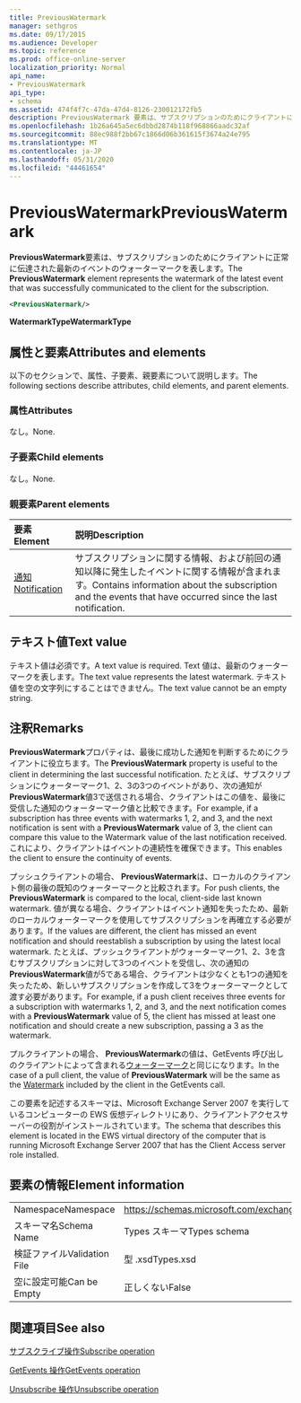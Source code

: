 ```yaml
---
title: PreviousWatermark
manager: sethgros
ms.date: 09/17/2015
ms.audience: Developer
ms.topic: reference
ms.prod: office-online-server
localization_priority: Normal
api_name:
- PreviousWatermark
api_type:
- schema
ms.assetid: 474f4f7c-47da-47d4-8126-230012172fb5
description: PreviousWatermark 要素は、サブスクリプションのためにクライアントに正常に伝達された最新のイベントのウォーターマークを表します。
ms.openlocfilehash: 1b26a645a5ec6dbbd2874b118f968866aadc32af
ms.sourcegitcommit: 88ec988f2bb67c1866d06b361615f3674a24e795
ms.translationtype: MT
ms.contentlocale: ja-JP
ms.lasthandoff: 05/31/2020
ms.locfileid: "44461654"
---
```

# <a name="previouswatermark"></a><span data-ttu-id="5539f-103">PreviousWatermark</span><span class="sxs-lookup"><span data-stu-id="5539f-103">PreviousWatermark</span></span>

<span data-ttu-id="5539f-104">**PreviousWatermark**要素は、サブスクリプションのためにクライアントに正常に伝達された最新のイベントのウォーターマークを表します。</span><span class="sxs-lookup"><span data-stu-id="5539f-104">The **PreviousWatermark** element represents the watermark of the latest event that was successfully communicated to the client for the subscription.</span></span> 
  
```xml
<PreviousWatermark/>
```

 <span data-ttu-id="5539f-105">**WatermarkType**</span><span class="sxs-lookup"><span data-stu-id="5539f-105">**WatermarkType**</span></span>
## <a name="attributes-and-elements"></a><span data-ttu-id="5539f-106">属性と要素</span><span class="sxs-lookup"><span data-stu-id="5539f-106">Attributes and elements</span></span>

<span data-ttu-id="5539f-107">以下のセクションで、属性、子要素、親要素について説明します。</span><span class="sxs-lookup"><span data-stu-id="5539f-107">The following sections describe attributes, child elements, and parent elements.</span></span>
  
### <a name="attributes"></a><span data-ttu-id="5539f-108">属性</span><span class="sxs-lookup"><span data-stu-id="5539f-108">Attributes</span></span>

<span data-ttu-id="5539f-109">なし。</span><span class="sxs-lookup"><span data-stu-id="5539f-109">None.</span></span>
  
### <a name="child-elements"></a><span data-ttu-id="5539f-110">子要素</span><span class="sxs-lookup"><span data-stu-id="5539f-110">Child elements</span></span>

<span data-ttu-id="5539f-111">なし。</span><span class="sxs-lookup"><span data-stu-id="5539f-111">None.</span></span>
  
### <a name="parent-elements"></a><span data-ttu-id="5539f-112">親要素</span><span class="sxs-lookup"><span data-stu-id="5539f-112">Parent elements</span></span>

|<span data-ttu-id="5539f-113">**要素**</span><span class="sxs-lookup"><span data-stu-id="5539f-113">**Element**</span></span>|<span data-ttu-id="5539f-114">**説明**</span><span class="sxs-lookup"><span data-stu-id="5539f-114">**Description**</span></span>|
|:-----|:-----|
|[<span data-ttu-id="5539f-115">通知</span><span class="sxs-lookup"><span data-stu-id="5539f-115">Notification</span></span>](notification-ex15websvcsotherref.md) <br/> |<span data-ttu-id="5539f-116">サブスクリプションに関する情報、および前回の通知以降に発生したイベントに関する情報が含まれます。</span><span class="sxs-lookup"><span data-stu-id="5539f-116">Contains information about the subscription and the events that have occurred since the last notification.</span></span>  <br/> |
   
## <a name="text-value"></a><span data-ttu-id="5539f-117">テキスト値</span><span class="sxs-lookup"><span data-stu-id="5539f-117">Text value</span></span>

<span data-ttu-id="5539f-118">テキスト値は必須です。</span><span class="sxs-lookup"><span data-stu-id="5539f-118">A text value is required.</span></span> <span data-ttu-id="5539f-119">Text 値は、最新のウォーターマークを表します。</span><span class="sxs-lookup"><span data-stu-id="5539f-119">The text value represents the latest watermark.</span></span> <span data-ttu-id="5539f-120">テキスト値を空の文字列にすることはできません。</span><span class="sxs-lookup"><span data-stu-id="5539f-120">The text value cannot be an empty string.</span></span>
  
## <a name="remarks"></a><span data-ttu-id="5539f-121">注釈</span><span class="sxs-lookup"><span data-stu-id="5539f-121">Remarks</span></span>

<span data-ttu-id="5539f-122">**PreviousWatermark**プロパティは、最後に成功した通知を判断するためにクライアントに役立ちます。</span><span class="sxs-lookup"><span data-stu-id="5539f-122">The **PreviousWatermark** property is useful to the client in determining the last successful notification.</span></span> <span data-ttu-id="5539f-123">たとえば、サブスクリプションにウォーターマーク1、2、3の3つのイベントがあり、次の通知が**PreviousWatermark**値3で送信される場合、クライアントはこの値を、最後に受信した通知のウォーターマーク値と比較できます。</span><span class="sxs-lookup"><span data-stu-id="5539f-123">For example, if a subscription has three events with watermarks 1, 2, and 3, and the next notification is sent with a **PreviousWatermark** value of 3, the client can compare this value to the Watermark value of the last notification received.</span></span> <span data-ttu-id="5539f-124">これにより、クライアントはイベントの連続性を確保できます。</span><span class="sxs-lookup"><span data-stu-id="5539f-124">This enables the client to ensure the continuity of events.</span></span> 
  
<span data-ttu-id="5539f-125">プッシュクライアントの場合、 **PreviousWatermark**は、ローカルのクライアント側の最後の既知のウォーターマークと比較されます。</span><span class="sxs-lookup"><span data-stu-id="5539f-125">For push clients, the **PreviousWatermark** is compared to the local, client-side last known watermark.</span></span> <span data-ttu-id="5539f-126">値が異なる場合、クライアントはイベント通知を失ったため、最新のローカルウォーターマークを使用してサブスクリプションを再確立する必要があります。</span><span class="sxs-lookup"><span data-stu-id="5539f-126">If the values are different, the client has missed an event notification and should reestablish a subscription by using the latest local watermark.</span></span> <span data-ttu-id="5539f-127">たとえば、プッシュクライアントがウォーターマーク1、2、3を含むサブスクリプションに対して3つのイベントを受信し、次の通知の**PreviousWatermark**値が5である場合、クライアントは少なくとも1つの通知を失ったため、新しいサブスクリプションを作成して3をウォーターマークとして渡す必要があります。</span><span class="sxs-lookup"><span data-stu-id="5539f-127">For example, if a push client receives three events for a subscription with watermarks 1, 2, and 3, and the next notification comes with a **PreviousWatermark** value of 5, the client has missed at least one notification and should create a new subscription, passing a 3 as the watermark.</span></span> 
  
<span data-ttu-id="5539f-128">プルクライアントの場合、 **PreviousWatermark**の値は、GetEvents 呼び出しのクライアントによって含まれる[ウォーターマーク](watermark.md)と同じになります。</span><span class="sxs-lookup"><span data-stu-id="5539f-128">In the case of a pull client, the value of **PreviousWatermark** will be the same as the [Watermark](watermark.md) included by the client in the GetEvents call.</span></span> 
  
<span data-ttu-id="5539f-129">この要素を記述するスキーマは、Microsoft Exchange Server 2007 を実行しているコンピューターの EWS 仮想ディレクトリにあり、クライアントアクセスサーバーの役割がインストールされています。</span><span class="sxs-lookup"><span data-stu-id="5539f-129">The schema that describes this element is located in the EWS virtual directory of the computer that is running Microsoft Exchange Server 2007 that has the Client Access server role installed.</span></span>
  
## <a name="element-information"></a><span data-ttu-id="5539f-130">要素の情報</span><span class="sxs-lookup"><span data-stu-id="5539f-130">Element information</span></span>

|||
|:-----|:-----|
|<span data-ttu-id="5539f-131">Namespace</span><span class="sxs-lookup"><span data-stu-id="5539f-131">Namespace</span></span>  <br/> |https://schemas.microsoft.com/exchange/services/2006/types  <br/> |
|<span data-ttu-id="5539f-132">スキーマ名</span><span class="sxs-lookup"><span data-stu-id="5539f-132">Schema Name</span></span>  <br/> |<span data-ttu-id="5539f-133">Types スキーマ</span><span class="sxs-lookup"><span data-stu-id="5539f-133">Types schema</span></span>  <br/> |
|<span data-ttu-id="5539f-134">検証ファイル</span><span class="sxs-lookup"><span data-stu-id="5539f-134">Validation File</span></span>  <br/> |<span data-ttu-id="5539f-135">型 .xsd</span><span class="sxs-lookup"><span data-stu-id="5539f-135">Types.xsd</span></span>  <br/> |
|<span data-ttu-id="5539f-136">空に設定可能</span><span class="sxs-lookup"><span data-stu-id="5539f-136">Can be Empty</span></span>  <br/> |<span data-ttu-id="5539f-137">正しくない</span><span class="sxs-lookup"><span data-stu-id="5539f-137">False</span></span>  <br/> |
   
## <a name="see-also"></a><span data-ttu-id="5539f-138">関連項目</span><span class="sxs-lookup"><span data-stu-id="5539f-138">See also</span></span>



[<span data-ttu-id="5539f-139">サブスクライブ操作</span><span class="sxs-lookup"><span data-stu-id="5539f-139">Subscribe operation</span></span>](subscribe-operation.md)
  
[<span data-ttu-id="5539f-140">GetEvents 操作</span><span class="sxs-lookup"><span data-stu-id="5539f-140">GetEvents operation</span></span>](getevents-operation.md)
  
[<span data-ttu-id="5539f-141">Unsubscribe 操作</span><span class="sxs-lookup"><span data-stu-id="5539f-141">Unsubscribe operation</span></span>](unsubscribe-operation.md)

